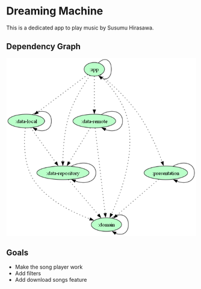 # Dreaming Machine
This is a dedicated app to play music by Susumu Hirasawa.

## Dependency Graph
![](gradle/dependency-graph/project.dot.png)

## Goals
- Make the song player work
- Add filters
- Add download songs feature
